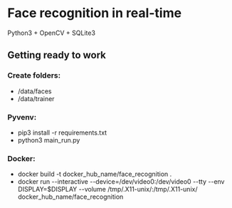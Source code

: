 # Face recognition in real-time
Python3 + OpenCV + SQLite3
## Getting ready to work
### Create folders:
 - /data/faces
 - /data/trainer
### Pyvenv:
 - pip3 install -r requirements.txt
 - python3 main_run.py
### Docker:
 - docker build -t docker_hub_name/face_recognition .
 - docker run --interactive --device=/dev/video0:/dev/video0 --tty --env DISPLAY=$DISPLAY --volume /tmp/.X11-unix/:/tmp/.X11-unix/ docker_hub_name/face_recognition
